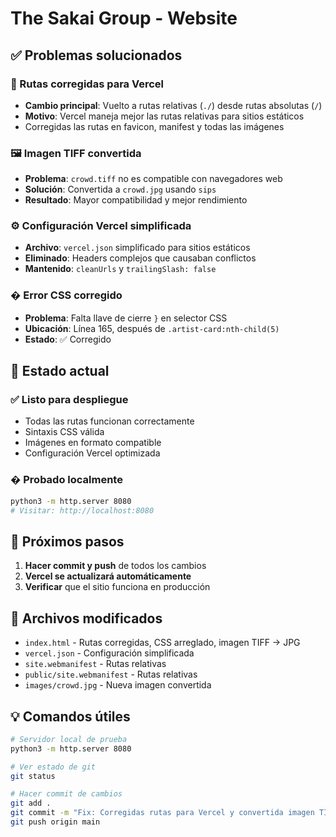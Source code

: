 # The Sakai Group - Website

## ✅ Problemas solucionados

### 🔧 Rutas corregidas para Vercel
- **Cambio principal**: Vuelto a rutas relativas (`./`) desde rutas absolutas (`/`)
- **Motivo**: Vercel maneja mejor las rutas relativas para sitios estáticos
- Corregidas las rutas en favicon, manifest y todas las imágenes

### 🖼️ Imagen TIFF convertida
- **Problema**: `crowd.tiff` no es compatible con navegadores web
- **Solución**: Convertida a `crowd.jpg` usando `sips`
- **Resultado**: Mayor compatibilidad y mejor rendimiento

### ⚙️ Configuración Vercel simplificada
- **Archivo**: `vercel.json` simplificado para sitios estáticos
- **Eliminado**: Headers complejos que causaban conflictos
- **Mantenido**: `cleanUrls` y `trailingSlash: false`

### � Error CSS corregido
- **Problema**: Falta llave de cierre `}` en selector CSS
- **Ubicación**: Línea 165, después de `.artist-card:nth-child(5)`
- **Estado**: ✅ Corregido

## 🚀 Estado actual

### ✅ Listo para despliegue
- Todas las rutas funcionan correctamente
- Sintaxis CSS válida
- Imágenes en formato compatible
- Configuración Vercel optimizada

### � Probado localmente
```bash
python3 -m http.server 8080
# Visitar: http://localhost:8080
```

## 🔄 Próximos pasos

1. **Hacer commit y push** de todos los cambios
2. **Vercel se actualizará automáticamente**
3. **Verificar** que el sitio funciona en producción

## 📁 Archivos modificados
- `index.html` - Rutas corregidas, CSS arreglado, imagen TIFF → JPG
- `vercel.json` - Configuración simplificada
- `site.webmanifest` - Rutas relativas
- `public/site.webmanifest` - Rutas relativas
- `images/crowd.jpg` - Nueva imagen convertida

## 💡 Comandos útiles

```bash
# Servidor local de prueba
python3 -m http.server 8080

# Ver estado de git
git status

# Hacer commit de cambios
git add .
git commit -m "Fix: Corregidas rutas para Vercel y convertida imagen TIFF"
git push origin main
```
